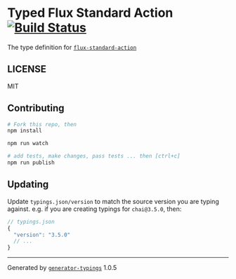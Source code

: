 # Typed Flux Standard Action  [![Build Status](https://travis-ci.org/typed-typings/flux-standard-action.svg?branch=master)](https://travis-ci.org/typed-typings/flux-standard-action)


The type definition for [`flux-standard-action`](https://github.com/acdlite/flux-standard-action.git)

## LICENSE

MIT

## Contributing

```sh
# Fork this repo, then
npm install

npm run watch

# add tests, make changes, pass tests ... then [ctrl+c]
npm run publish
```

## Updating

Update `typings.json/version` to match the source version you are typing against.
e.g. if you are creating typings for `chai@3.5.0`, then:

```js
// typings.json
{
  "version": "3.5.0"
  // ...
}
```

----

Generated by [`generator-typings`](https://github.com/typings/generator-typings) 1.0.5
